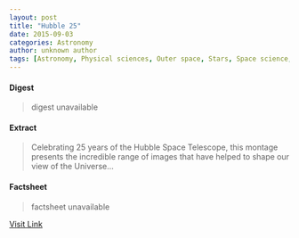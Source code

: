 ```yaml
---
layout: post
title: "Hubble 25"
date: 2015-09-03
categories: Astronomy
author: unknown author
tags: [Astronomy, Physical sciences, Outer space, Stars, Space science, Astronomical objects]
---
```



#### Digest
>digest unavailable

#### Extract
>Celebrating 25 years of the Hubble Space Telescope, this montage presents the incredible range of images that have helped to shape our view of the Universe...

#### Factsheet
>factsheet unavailable

[Visit Link](http://www.esa.int/spaceinimages/Images/2015/04/Hubble_25_without_title)


